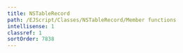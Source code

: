 ```yaml
---
title: NSTableRecord
path: /EJScript/Classes/NSTableRecord/Member functions
intellisense: 1
classref: 1
sortOrder: 7838
---
```





